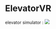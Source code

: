 # ElevatorVR
elevator simulator : 
[![](https://i.imgur.com/vKb2F1B.png)](https://www.youtube.com/watch?time_continue=3&v=L2u8GVhwXIE)
